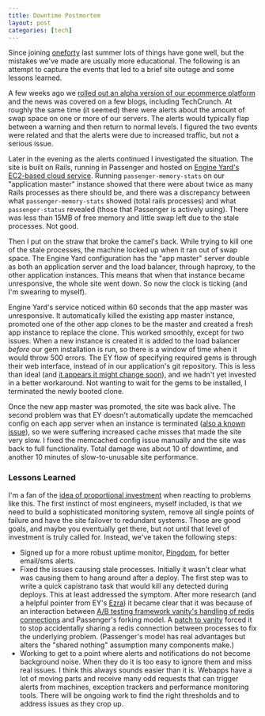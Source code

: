 ```yaml
--- 
title: Downtime Postmortem
layout: post
categories: [tech]
---
```


Since joining <a href="http://oneforty.com">oneforty</a> last summer lots of things have gone well, but the mistakes we've made are usually more educational. The following is an attempt to capture the events that led to a brief site outage and some lessons learned.

A few weeks ago we <a href="http://www.techcrunch.com/2010/01/14/oneforty-rolls-out-premium-twitter-app-marketplace-raises-1-9-million/">rolled out an alpha version of our ecommerce platform</a> and the news was covered on a few blogs, including TechCrunch. At roughly the same time (it seemed) there were alerts about the amount of swap space on one or more of our servers. The alerts would typically flap between a warning and then return to normal levels. I figured the two events were related and that the alerts were due to increased traffic, but not a serious issue. 

Later in the evening as the alerts continued I investigated the situation. The site is built on Rails, running in Passenger and hosted on <a href="http://www.engineyard.com/">Engine Yard's EC2-based cloud service</a>. Running <code>passenger-memory-stats</code> on our "application master" instance showed that there were about twice as many Rails processes as there should be, and there was a discrepancy between what <code>passenger-memory-stats</code> showed (total rails processes) and what <code>passenger-status</code> revealed (those that Passenger is actively using). There was less than 15MB of free memory and little swap left due to the stale processes. Not good.

Then I put on the straw that broke the camel's back. While trying to kill one of the stale processes, the machine locked up when it ran out of swap space. The Engine Yard configuration has the "app master" server double as both an application server and the load balancer, through haproxy, to the other application instances. This means that when that instance became unresponsive, the whole site went down. So now the clock is ticking (and I'm swearing to myself).

Engine Yard's service noticed within 60 seconds that the app master was unresponsive. It automatically killed the existing app master instance, promoted one of the other app clones to be the master and created a fresh app instance to replace the clone. This worked smoothly, except for two issues. When a new instance is created it is added to the load balancer <em>before</em> our gem installation is run, so there is a window of time when it would throw 500 errors. The EY flow of specifying required gems is through their web interface, instead of in our application's git repository. This is less than ideal (and <a href="https://cloud-support.engineyard.com/discussions/suggestions/42-make-deployments-programmable">it appears it might change soon</a>), and we hadn't yet invested in a better workaround. Not wanting to wait for the gems to be installed, I terminated the newly booted clone.

Once the new app master was promoted, the site was back alive. The second problem was that EY doesn't automatically update the memcached config on each app server when an instance is terminated (<a href="https://cloud-support.engineyard.com/discussions/known-issues/4-memcachedyml-not-updated-when-an-app-instance-is-terminated">also a known issue</a>), so we were suffering increased cache misses that made the site very slow. I fixed the memcached config issue manually and the site was back to full functionality. Total damage was about 10 of downtime, and another 10 minutes of slow-to-unusable site performance.

<h3>Lessons Learned</h3>

I'm a fan of the <a href="http://www.startuplessonslearned.com/2008/11/five-whys.html">idea of proportional investment</a> when reacting to problems like this. The first instinct of most engineers, myself included, is that we need to build a sophisticated monitoring system, remove all single points of failure and have the site failover to redundant systems. Those are good goals, and maybe you eventually get there, but not until that level of investment is truly called for. Instead, we've taken the following steps:

<ul>
<li>Signed up for a more robust uptime monitor, <a href="http://pingdom.com">Pingdom</a>, for better email/sms alerts.</li>

<li>Fixed the issues causing stale processes. Initially it wasn't clear what was causing them to hang around after a deploy. The first step was to write a quick
capistrano task that would kill any detected during deploys. This at least addressed the symptom. After
more research (and a helpful pointer from EY's <a href="http://twitter.com/ezmobius">Ezra</a>) it became clear that it was because of an interaction between <a href="http://vanity.labnotes.org/">A/B testing framework vanity's handling of redis connections</a> and Passenger's forking model. A <a href="http://gist.github.com/283171">patch to vanity</a> forced it to stop accidentally sharing a redis connection between processes to fix the underlying problem. (Passenger's model has real advantages but alters the "shared nothing" assumption many components make.)</li>

<li>Working to get to a point where alerts and notifications do not become background noise. When they do it is too easy to ignore them and miss real issues. I think this always sounds easier than it is. Webapps have a lot of moving parts and receive many odd requests that can trigger alerts from machines, exception trackers and performance monitoring tools. There will be ongoing work to find the right thresholds and to address issues as they crop up.</li>

</ul>